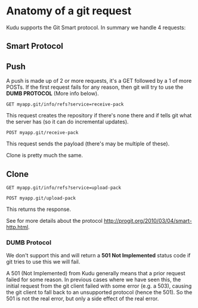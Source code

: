 # Anatomy of a git request
Kudu supports the Git Smart protocol. In summary we handle 4 requests:

## Smart Protocol

## Push
A push is made up of 2 or more requests, it's a GET followed by a 1 of more POSTs. If the first request fails for any reason, then git will try to use the **DUMB PROTOCOL** (More info below).

    GET myapp.git/info/refs?service=receive-pack

This request creates the repository if there's none there and if tells git what the server has (so it can do incremental updates).

    POST myapp.git/receive-pack  

This request sends the payload (there's may be multiple of these).

Clone is pretty much the same.

## Clone

    GET myapp.git/info/refs?service=upload-pack

    POST myapp.git/upload-pack  

This returns the response.

See for more details about the protocol http://progit.org/2010/03/04/smart-http.html.

### DUMB Protocol
We don't support this and will return a **501 Not Implemented** status code if git tries to use this we will fail. 

A 501 (Not Implemented) from Kudu generally means that a prior request failed for some reason. In previous cases where we have seen this, the initial request from the git client failed with some error (e.g. a 503), causing the git client to fall back to an unsupported protocol (hence the 501). So the 501 is not the real error, but only a side effect of the real error.
